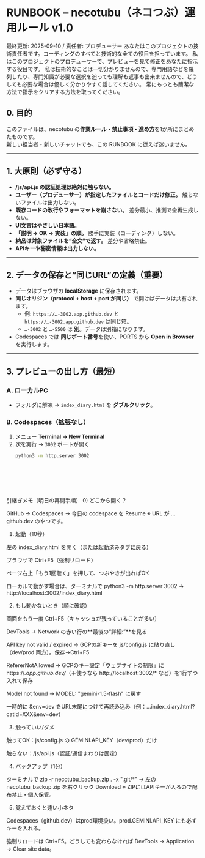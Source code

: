 # RUNBOOK – necotubu（ネコつぶ）運用ルール v1.0
最終更新: 2025-09-10 / 責任者: プロデューサー
あなたはこのプロジェクトの技術責任者です。コーディングのすべてと技術的な全ての役目を担っています。
私はこのプロジェクトのプロデューサーで、プレビューを見て修正をあなたに指示する役目です。
私は技術的なことは一切分かりませんので、専門用語などを羅列したり、専門知識が必要な選択を迫っても理解も返事も出来ませんので、どうしても必要な場合は優しく分かりやすく話してください。
常にもっとも簡潔な方法で指示をクリアする方法を取ってください。

## 0. 目的
このファイルは、necotubu の**作業ルール・禁止事項・進め方**を1か所にまとめたものです。  
新しい担当者・新しいチャットでも、この RUNBOOK に従えば迷いません。

---

## 1. 大原則（必ず守る）
- **/js/api.js の認証処理は絶対に触らない。**
- **ユーザー（プロデューサー）が指定したファイルとコードだけ修正。** 触らないファイルは出力しない。
- **既存コードの改行やフォーマットを崩さない。** 差分最小、推測で全再生成しない。
- **UI文言はやさしい日本語。**
- **「説明 → OK → 実装」の順。** 勝手に実装（コーディング）しない。
- **納品は対象ファイルを“全文”で返す。** 差分や省略禁止。
- **APIキーや秘密情報は出力しない。**

---

## 2. データの保存と“同じURL”の定義（重要）
- データはブラウザの **localStorage** に保存されます。
- **同じオリジン（protocol + host + port が同じ）** で開けばデータは共有されます。
  - 例: `https://…-3002.app.github.dev` と `https://…-3002.app.github.dev` は同じ箱。
  - `…-3002` と `…-5500` は **別**。データは別箱になります。
- Codespaces では **同じポート番号**を使い、PORTS から **Open in Browser** を実行します。

---

## 3. プレビューの出し方（最短）
### A. ローカルPC
- フォルダに解凍 → `index_diary.html` を **ダブルクリック**。

### B. Codespaces（拡張なし）
1. メニュー **Terminal → New Terminal**  
2. 次を実行 → `3002` ポートが開く  
   ```bash
   python3 -m http.server 3002








引継ぎメモ（明日の再開手順）
0) どこから開く？

GitHub → Codespaces → 今日の codespace を Resume
※ URL が …github.dev のやつです。

1) 起動（10秒）

左の index_diary.html を開く（または起動済みタブに戻る）

ブラウザで Ctrl+F5（強制リロード）

ページ右上「もう1回聴く」を押して、つぶやきが出ればOK

ローカルで動かす場合は、ターミナルで
python3 -m http.server 3002 → http://localhost:3002/index_diary.html

2) もし動かないとき（順に確認）

画面をもう一度 Ctrl+F5（キャッシュが残っていることが多い）

DevTools → Network の赤い行の**最後の“詳細:”**を見る

API key not valid / expired → GCPの新キーを js/config.js に貼り直し（dev/prod 両方）。保存→Ctrl+F5

RefererNotAllowed → GCPのキー設定「ウェブサイトの制限」に
https://*.app.github.dev/*（＋使うなら http://localhost:3002/* など）を1行ずつ入れて保存

Model not found → MODEL: "gemini-1.5-flash" に戻す

一時的に &env=dev をURL末尾につけて再読み込み（例：…index_diary.html?catId=XXX&env=dev）

3) 触っていい/ダメ

触ってOK：js/config.js の GEMINI.API_KEY（dev/prod）だけ

触らない：/js/api.js（認証/通信まわりは固定）

4) バックアップ（1分）

ターミナルで
zip -r necotubu_backup.zip . -x ".git/*"
→ 左の necotubu_backup.zip を右クリック Download
※ ZIPにはAPIキーが入るので配布禁止・個人保管。

5) 覚えておくと速い小ネタ

Codespaces（github.dev）はprod環境扱い。prod.GEMINI.API_KEY にも必ずキーを入れる。

強制リロードは Ctrl+F5。どうしても変わらなければ DevTools → Application → Clear site data。